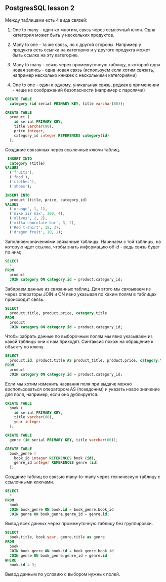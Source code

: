 ## PostgresSQL lesson 2

Между таблицами есть 4 вида связей:

1. One to many - один ко многим, связь через ссылочный ключ. Одна категория может быть у нескольких продуктов.

2. Many to one - та же связь, но с другой стороны. Например у продукта есть ссылка на категорию и у другого продукта может быть ссылка на эту категорию.

3. Many to many - связь через промежуточную таблицу, в которой одна новая запись - одна новая связь (используем если хотим связать, например несколько книжек с несколькими категориями)

4. One to one - один к одному, уникальная связь, редкая в применении - чаще из соображений безопасности (например с паролями)

```sql
CREATE TABLE
  category (id serial PRIMARY KEY, title varchar(80));

CREATE TABLE
  product (
    id serial PRIMARY KEY,
    title varchar(80),
    price integer,
    category_id integer REFERENCES category(id)
  );
```

Создание связанных через ссылочные ключи таблиц.

```sql
 INSERT INTO
  category (title)
VALUES
  ('fruits'),
  ('food'),
  ('clothes'),
  ('shoes');

INSERT INTO
  product (title, price, category_id)
VALUES
  ('orange', 1, 1),
  ('nike air max', 300, 4),
  ('olives', 2, 2),
  ('milka chocolate bar', 3, 2),
  ('Red t-shirt', 15, 3),
  ('dragon fruit', 10, 1);
```

Заполняем значениями связанные таблицы. Начинаем с той таблицы, на которую идет ссылка, чтобы знать информацию об id - ведь связь будет по ним;

```sql
SELECT
  *
FROM
  product
  JOIN category ON category.id = product.category_id;
```

Забираем данные из связанных таблиц. Для этого мы связываем из через операторы JOIN и ON явно указывая по каким полям в таблицах происходит связь.

```sql
SELECT
  product.title, product.price, category.title
FROM
  product
  JOIN category ON category.id = product.category_id;
```

Чтобы забрать данные по выборочным полям мы явно указываем из какой таблицы они к нам приходят. Синтаксис похож на обращение к объекту по ключу.

```sql
SELECT
  product.id, product.title AS product_title, product.price, category.title AS category
FROM
  product
  JOIN category ON category.id = product.category_id;
```

Если мы хотим изменить названия поля при выдаче можно воспользоваться оператором AS (псевдоним) и указать новое значение для поля, например, если оно дублируется.

```sql
CREATE TABLE
  book (
    id serial PRIMARY KEY,
    title varchar(80),
    year integer
  );

CREATE TABLE
  genre (id serial PRIMARY KEY, title varchar(80));

CREATE TABLE
  book_genre (
    book_id integer REFERENCES book (id),
    genre_id integer REFERENCES genre (id)
  );
```

Создание таблиц со связью many-to-many через техническую таблицу с ссылочными ключами.

```sql
SELECT
  *
FROM
  book
  JOIN book_genre ON book.id = book_genre.book_id
  JOIN genre ON book_genre.genre_id = genre.id;
```

Вывод всех данных через промежуточную таблицу без группировки.

```sql
SELECT
  book.title, book.year, genre.title as genre
FROM
  book
  JOIN book_genre ON book.id = book_genre.book_id
  JOIN genre ON book_genre.genre_id = genre.id
WHERE
  book.id = 3;
```
Вывод данным по условию с выбором нужных полей.

